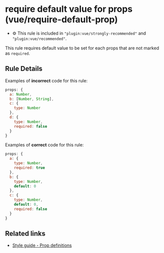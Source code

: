 # require default value for props (vue/require-default-prop)

- :gear: This rule is included in `"plugin:vue/strongly-recommended"` and `"plugin:vue/recommended"`.

This rule requires default value to be set for each props that are not marked as `required`.

## Rule Details

Examples of **incorrect** code for this rule:

```js
props: {
  a: Number,
  b: [Number, String],
  c: {
    type: Number
  },
  d: {
    type: Number,
    required: false
  }
}
```

Examples of **correct** code for this rule:

```js
props: {
  a: {
    type: Number,
    required: true
  },
  b: {
    type: Number,
    default: 0
  },
  c: {
    type: Number,
    default: 0,
    required: false
  }
}
```

## Related links

- [Style guide - Prop definitions](https://vuejs.org/v2/style-guide/#Prop-definitions-essential)
